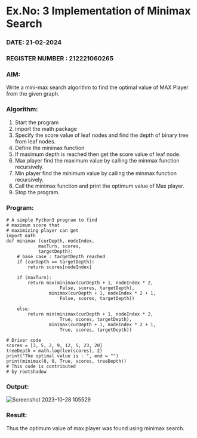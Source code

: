 # Ex.No: 3  Implementation of Minimax Search
### DATE:    21-02-2024                                                                        
### REGISTER NUMBER : 212221060265
### AIM: 
Write a mini-max search algorithm to find the optimal value of MAX Player from the given graph.
### Algorithm:
1. Start the program
2. import the math package
3. Specify the score value of leaf nodes and find the depth of binary tree from leaf nodes.
4. Define the minimax function
5. If maximum depth is reached then get the score value of leaf node.
6. Max player find the maximum value by calling the minmax function recursively.
7. Min player find the minimum value by calling the minmax function recursively.
8. Call the minimax function  and print the optimum value of Max player.
9. Stop the program. 
### Program:
```
# A simple Python3 program to find
# maximum score that
# maximizing player can get
import math
def minimax (curDepth, nodeIndex,
			maxTurn, scores,
			targetDepth):
	# base case : targetDepth reached
	if (curDepth == targetDepth):
		return scores[nodeIndex]
	
	if (maxTurn):
		return max(minimax(curDepth + 1, nodeIndex * 2,
					False, scores, targetDepth),
				minimax(curDepth + 1, nodeIndex * 2 + 1,
					False, scores, targetDepth))
	
	else:
		return min(minimax(curDepth + 1, nodeIndex * 2,
					True, scores, targetDepth),
				minimax(curDepth + 1, nodeIndex * 2 + 1,
					True, scores, targetDepth))
	
# Driver code
scores = [3, 5, 2, 9, 12, 5, 23, 20]
treeDepth = math.log(len(scores), 2)
print("The optimal value is : ", end = "")
print(minimax(0, 0, True, scores, treeDepth))
# This code is contributed
# by rootshadow
```

### Output:

![Screenshot 2023-10-28 105529](https://github.com/Aishwarya-TM/AI_Lab_2023-24/assets/127846109/89230177-ccf2-46d1-95c9-a191198f6370)


### Result:
Thus the optimum value of max player was found using minimax search.
